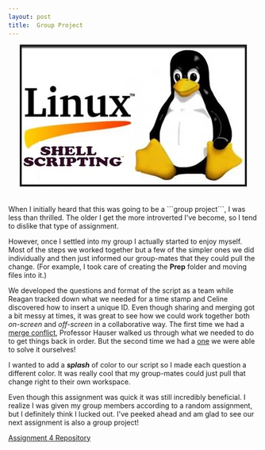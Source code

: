 ```yaml
---
layout: post
title:  Group Project
---
```


<center><img src="/css/shellscripting.jpg"  alt="Scripting Penguin" border="4"> </center>
<br>
<br>
When I initially heard that this was going to be a ```group project```, I was less than thrilled.
The older I get the more introverted I've become, so I tend to dislike that 
type of assignment.

However, once I settled into my group I actually started to enjoy myself.  Most of the 
steps we worked together but a few of the simpler ones we did individually and then just
informed our group-mates that they could pull the change.  (For example, I took care
of creating the **Prep** folder and moving files into it.)

We developed the questions and format of the script as a team while Reagan tracked down what we needed for
a time stamp and Celine discovered how to insert a unique ID.  Even though sharing and merging got a bit messy at times, it was great to see how we 
could work together both *on-screen* and *off-screen* in a collaborative way.  The first time we had a <a href= "https://github.com/celineyuwono/mcrgirls-assignment-4/commit/99ac67b515e3c18866ab3bb18df8c18609b08b3b">merge conflict</a>, Professor Hauser
walked us through what we needed to do to get things back in order.  But the second time we had a <a href= "https://github.com/celineyuwono/mcrgirls-assignment-4/commit/c9456fd91468cfc79aba94347f82beb155a4aa98">one</a> we were able
to solve it ourselves!

I wanted to add a ***splash*** of color to our script so I made each question a different color.
It was really cool that my group-mates could just pull that change right to their own workspace.

Even though this assignment was quick it was still incredibly beneficial.  I realize I was given my group members
according to a random assignment, but I definitely think I lucked out.
I've peeked ahead and am glad to see our next assignment is also a group project!

<a href= "https://github.com/celineyuwono/mcrgirls-assignment-4">Assignment 4 Repository</a>

